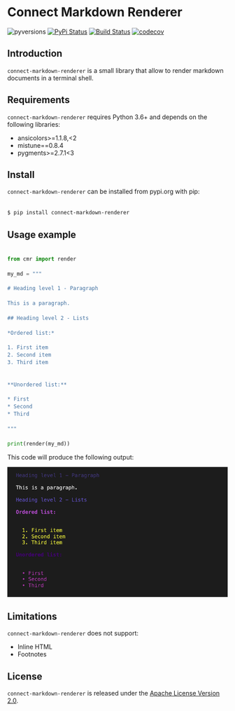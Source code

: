# Connect Markdown Renderer


![pyversions](https://img.shields.io/pypi/pyversions/connect-markdown-renderer.svg) [![PyPi Status](https://img.shields.io/pypi/v/connect-markdown-renderer.svg)](https://pypi.org/project/connect-markdown-renderer/) [![Build Status](https://travis-ci.org/cloudblue/connect-markdown-renderer.svg?branch=master)](https://travis-ci.org/cloudblue/connect-markdown-renderer) [![codecov](https://codecov.io/gh/cloudblue/connect-markdown-renderer/branch/master/graph/badge.svg)](https://codecov.io/gh/cloudblue/connect-markdown-renderer)


## Introduction

`connect-markdown-renderer` is a small library that allow to render markdown documents in a terminal shell.

## Requirements

`connect-markdown-renderer` requires Python 3.6+ and depends on the following libraries:

* ansicolors>=1.1.8,<2
* mistune==0.8.4
* pygments>=2.7.1<3



## Install

`connect-markdown-renderer` can be installed from pypi.org with pip:

```sh

$ pip install connect-markdown-renderer

```

## Usage example

```python

from cmr import render

my_md = """

# Heading level 1 - Paragraph

This is a paragraph.  

## Heading level 2 - Lists

*Ordered list:*

1. First item
2. Second item
3. Third item


**Unordered list:**

* First
* Second
* Third

"""

print(render(my_md))

```

This code will produce the following output:

![Console markdown](screenshot_1.png)



## Limitations

`connect-markdown-renderer` does not support:

* Inline HTML
* Footnotes


## License

`connect-markdown-renderer` is released under the [Apache License Version 2.0](https://www.apache.org/licenses/LICENSE-2.0).
